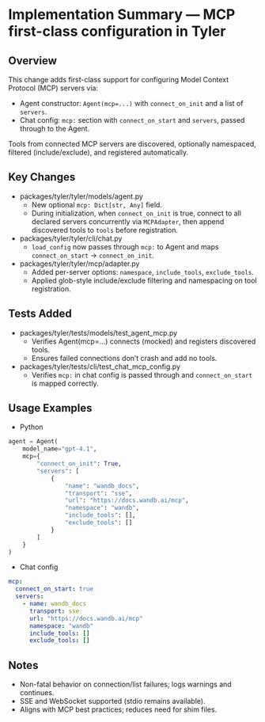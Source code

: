 # Implementation Summary — MCP first-class configuration in Tyler

## Overview
This change adds first-class support for configuring Model Context Protocol (MCP) servers via:
- Agent constructor: `Agent(mcp=...)` with `connect_on_init` and a list of `servers`.
- Chat config: `mcp:` section with `connect_on_start` and `servers`, passed through to the Agent.

Tools from connected MCP servers are discovered, optionally namespaced, filtered (include/exclude), and registered automatically.

## Key Changes
- packages/tyler/tyler/models/agent.py
  - New optional `mcp: Dict[str, Any]` field.
  - During initialization, when `connect_on_init` is true, connect to all declared servers concurrently via `MCPAdapter`, then append discovered tools to `tools` before registration.
- packages/tyler/tyler/cli/chat.py
  - `load_config` now passes through `mcp:` to Agent and maps `connect_on_start` -> `connect_on_init`.
- packages/tyler/tyler/mcp/adapter.py
  - Added per-server options: `namespace`, `include_tools`, `exclude_tools`.
  - Applied glob-style include/exclude filtering and namespacing on tool registration.

## Tests Added
- packages/tyler/tests/models/test_agent_mcp.py
  - Verifies Agent(mcp=...) connects (mocked) and registers discovered tools.
  - Ensures failed connections don’t crash and add no tools.
- packages/tyler/tests/cli/test_chat_mcp_config.py
  - Verifies `mcp:` in chat config is passed through and `connect_on_start` is mapped correctly.

## Usage Examples
- Python
```python
agent = Agent(
    model_name="gpt-4.1",
    mcp={
        "connect_on_init": True,
        "servers": [
            {
                "name": "wandb_docs",
                "transport": "sse",
                "url": "https://docs.wandb.ai/mcp",
                "namespace": "wandb",
                "include_tools": [],
                "exclude_tools": []
            }
        ]
    }
)
```

- Chat config
```yaml
mcp:
  connect_on_start: true
  servers:
    - name: wandb_docs
      transport: sse
      url: "https://docs.wandb.ai/mcp"
      namespace: "wandb"
      include_tools: []
      exclude_tools: []
```

## Notes
- Non-fatal behavior on connection/list failures; logs warnings and continues.
- SSE and WebSocket supported (stdio remains available).
- Aligns with MCP best practices; reduces need for shim files.
